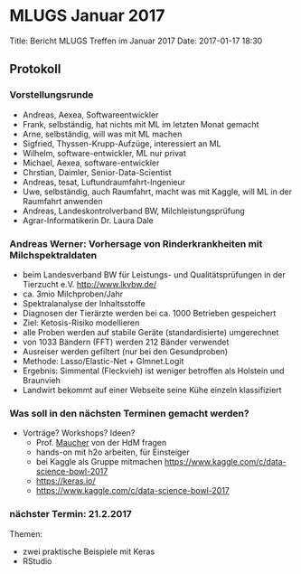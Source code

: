 # MLUGS Januar 2017
Title: Bericht MLUGS Treffen im Januar 2017
Date: 2017-01-17 18:30

## Protokoll

### Vorstellungsrunde

- Andreas, Aexea, Softwareentwickler
- Frank, selbständig, hat nichts mit ML im letzten Monat gemacht
- Arne, selbständig, will was mit ML machen
- Sigfried, Thyssen-Krupp-Aufzüge, interessiert an ML
- Wilhelm, software-entwickler, ML nur privat
- Michael, Aexea, software-entwickler
- Chrstian, Daimler, Senior-Data-Scientist
- Andreas, tesat, Luftundraumfahrt-Ingenieur
- Uwe, selbständig, auch Raumfahrt, macht was mit Kaggle, will ML in der Raumfahrt anwenden
- Andreas, Landeskontrolverband BW, Milchleistungsprüfung
- Agrar-Informatikerin Dr. Laura Dale


### Andreas Werner: Vorhersage von Rinderkrankheiten mit Milchspektraldaten

- beim Landesverband BW für Leistungs- und Qualitätsprüfungen in der Tierzucht e.V. http://www.lkvbw.de/
- ca. 3mio Milchproben/Jahr
- Spektralanalyse der Inhaltsstoffe
- Diagnosen der Tierärzte werden bei ca. 1000 Betrieben gespeichert
- Ziel: Ketosis-Risiko modellieren
- alle Proben werden auf stabile Geräte (standardisierte) umgerechnet
- von 1033 Bändern (FFT) werden 212 Bänder verwendet
- Ausreiser werden gefiltert (nur bei den Gesundproben)
- Methode: Lasso/Elastic-Net + Glmnet.Logit
- Ergebnis: Simmental (Fleckvieh) ist weniger betroffen als Holstein und Braunvieh
- Landwirt bekommt auf einer Webseite seine Kühe einzeln klassifiziert


### Was soll in den nächsten Terminen gemacht werden?

* Vorträge? Workshops? Ideen?
    * Prof. [Maucher](https://www.hdm-stuttgart.de/~maucher/Lecture_ML_WS1617.html) von der HdM fragen
    * hands-on mit h2o arbeiten, für Einsteiger
    * bei Kaggle als Gruppe mitmachen https://www.kaggle.com/c/data-science-bowl-2017
    * https://keras.io/
    * https://www.kaggle.com/c/data-science-bowl-2017


### nächster Termin: 21.2.2017

Themen:

* zwei praktische Beispiele mit Keras
* RStudio
